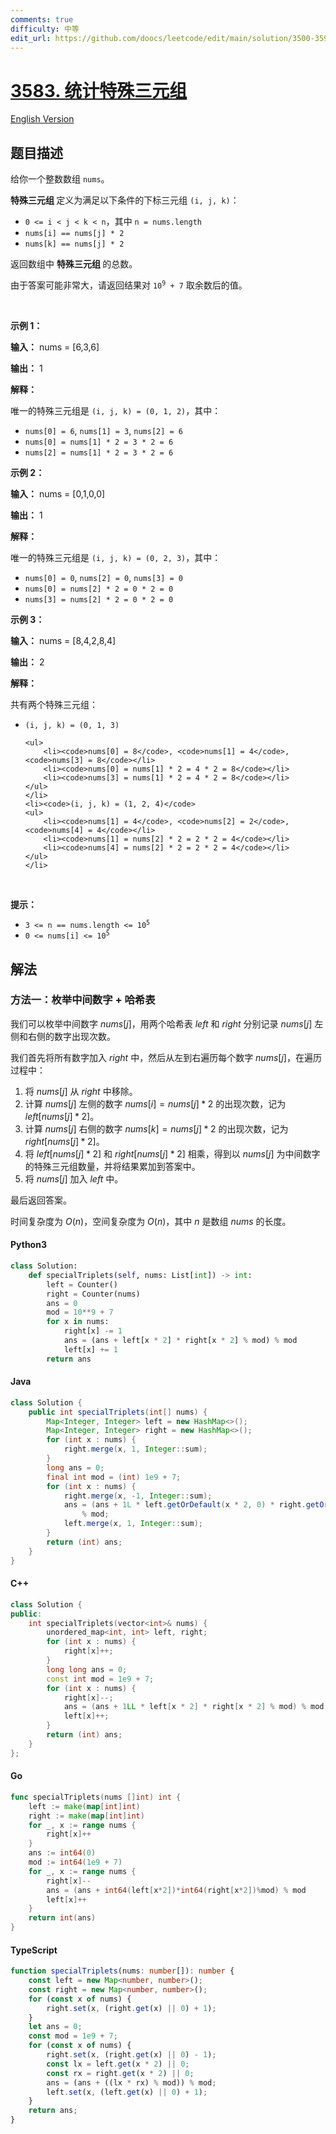 ```yaml
---
comments: true
difficulty: 中等
edit_url: https://github.com/doocs/leetcode/edit/main/solution/3500-3599/3583.Count%20Special%20Triplets/README.md
---
```


<!-- problem:start -->

# [3583. 统计特殊三元组](https://leetcode.cn/problems/count-special-triplets)

[English Version](/solution/3500-3599/3583.Count%20Special%20Triplets/README_EN.md)

## 题目描述

<!-- description:start -->

<p>给你一个整数数组 <code>nums</code>。</p>

<p><strong>特殊三元组 </strong>定义为满足以下条件的下标三元组 <code>(i, j, k)</code>：</p>

<ul>
	<li><code>0 &lt;= i &lt; j &lt; k &lt; n</code>，其中 <code>n = nums.length</code></li>
	<li><code>nums[i] == nums[j] * 2</code></li>
	<li><code>nums[k] == nums[j] * 2</code></li>
</ul>

<p>返回数组中&nbsp;<strong>特殊三元组&nbsp;</strong>的总数。</p>

<p>由于答案可能非常大，请返回结果对 <code>10<sup>9</sup> + 7</code> 取余数后的值。</p>

<p>&nbsp;</p>

<p><strong class="example">示例 1：</strong></p>

<div class="example-block">
<p><strong>输入：</strong> <span class="example-io">nums = [6,3,6]</span></p>

<p><strong>输出：</strong> <span class="example-io">1</span></p>

<p><strong>解释：</strong></p>

<p>唯一的特殊三元组是 <code>(i, j, k) = (0, 1, 2)</code>，其中：</p>

<ul>
	<li><code>nums[0] = 6</code>, <code>nums[1] = 3</code>, <code>nums[2] = 6</code></li>
	<li><code>nums[0] = nums[1] * 2 = 3 * 2 = 6</code></li>
	<li><code>nums[2] = nums[1] * 2 = 3 * 2 = 6</code></li>
</ul>
</div>

<p><strong class="example">示例 2：</strong></p>

<div class="example-block">
<p><strong>输入：</strong> <span class="example-io">nums = [0,1,0,0]</span></p>

<p><strong>输出：</strong> <span class="example-io">1</span></p>

<p><strong>解释：</strong></p>

<p>唯一的特殊三元组是 <code>(i, j, k) = (0, 2, 3)</code>，其中：</p>

<ul>
	<li><code>nums[0] = 0</code>, <code>nums[2] = 0</code>, <code>nums[3] = 0</code></li>
	<li><code>nums[0] = nums[2] * 2 = 0 * 2 = 0</code></li>
	<li><code>nums[3] = nums[2] * 2 = 0 * 2 = 0</code></li>
</ul>
</div>

<p><strong class="example">示例 3：</strong></p>

<div class="example-block">
<p><strong>输入：</strong> <span class="example-io">nums = [8,4,2,8,4]</span></p>

<p><strong>输出：</strong> <span class="example-io">2</span></p>

<p><strong>解释：</strong></p>

<p>共有两个特殊三元组：</p>

<ul>
	<li><code>(i, j, k) = (0, 1, 3)</code>

    <ul>
    	<li><code>nums[0] = 8</code>, <code>nums[1] = 4</code>, <code>nums[3] = 8</code></li>
    	<li><code>nums[0] = nums[1] * 2 = 4 * 2 = 8</code></li>
    	<li><code>nums[3] = nums[1] * 2 = 4 * 2 = 8</code></li>
    </ul>
    </li>
    <li><code>(i, j, k) = (1, 2, 4)</code>
    <ul>
    	<li><code>nums[1] = 4</code>, <code>nums[2] = 2</code>, <code>nums[4] = 4</code></li>
    	<li><code>nums[1] = nums[2] * 2 = 2 * 2 = 4</code></li>
    	<li><code>nums[4] = nums[2] * 2 = 2 * 2 = 4</code></li>
    </ul>
    </li>

</ul>
</div>

<p>&nbsp;</p>

<p><strong>提示：</strong></p>

<ul>
	<li><code>3 &lt;= n == nums.length &lt;= 10<sup>5</sup></code></li>
	<li><code>0 &lt;= nums[i] &lt;= 10<sup>5</sup></code></li>
</ul>

<!-- description:end -->

## 解法

<!-- solution:start -->

### 方法一：枚举中间数字 + 哈希表

我们可以枚举中间数字 $\textit{nums}[j]$，用两个哈希表 $\textit{left}$ 和 $\textit{right}$ 分别记录 $\textit{nums}[j]$ 左侧和右侧的数字出现次数。

我们首先将所有数字加入 $\textit{right}$ 中，然后从左到右遍历每个数字 $\textit{nums}[j]$，在遍历过程中：

1. 将 $\textit{nums}[j]$ 从 $\textit{right}$ 中移除。
2. 计算 $\textit{nums}[j]$ 左侧的数字 $\textit{nums}[i] = \textit{nums}[j] * 2$ 的出现次数，记为 $\textit{left}[\textit{nums}[j] * 2]$。
3. 计算 $\textit{nums}[j]$ 右侧的数字 $\textit{nums}[k] = \textit{nums}[j] * 2$ 的出现次数，记为 $\textit{right}[\textit{nums}[j] * 2]$。
4. 将 $\textit{left}[\textit{nums}[j] * 2]$ 和 $\textit{right}[\textit{nums}[j] * 2]$ 相乘，得到以 $\textit{nums}[j]$ 为中间数字的特殊三元组数量，并将结果累加到答案中。
5. 将 $\textit{nums}[j]$ 加入 $\textit{left}$ 中。

最后返回答案。

时间复杂度为 $O(n)$，空间复杂度为 $O(n)$，其中 $n$ 是数组 $\textit{nums}$ 的长度。

<!-- tabs:start -->

#### Python3

```python
class Solution:
    def specialTriplets(self, nums: List[int]) -> int:
        left = Counter()
        right = Counter(nums)
        ans = 0
        mod = 10**9 + 7
        for x in nums:
            right[x] -= 1
            ans = (ans + left[x * 2] * right[x * 2] % mod) % mod
            left[x] += 1
        return ans
```

#### Java

```java
class Solution {
    public int specialTriplets(int[] nums) {
        Map<Integer, Integer> left = new HashMap<>();
        Map<Integer, Integer> right = new HashMap<>();
        for (int x : nums) {
            right.merge(x, 1, Integer::sum);
        }
        long ans = 0;
        final int mod = (int) 1e9 + 7;
        for (int x : nums) {
            right.merge(x, -1, Integer::sum);
            ans = (ans + 1L * left.getOrDefault(x * 2, 0) * right.getOrDefault(x * 2, 0) % mod)
                % mod;
            left.merge(x, 1, Integer::sum);
        }
        return (int) ans;
    }
}
```

#### C++

```cpp
class Solution {
public:
    int specialTriplets(vector<int>& nums) {
        unordered_map<int, int> left, right;
        for (int x : nums) {
            right[x]++;
        }
        long long ans = 0;
        const int mod = 1e9 + 7;
        for (int x : nums) {
            right[x]--;
            ans = (ans + 1LL * left[x * 2] * right[x * 2] % mod) % mod;
            left[x]++;
        }
        return (int) ans;
    }
};
```

#### Go

```go
func specialTriplets(nums []int) int {
	left := make(map[int]int)
	right := make(map[int]int)
	for _, x := range nums {
		right[x]++
	}
	ans := int64(0)
	mod := int64(1e9 + 7)
	for _, x := range nums {
		right[x]--
		ans = (ans + int64(left[x*2])*int64(right[x*2])%mod) % mod
		left[x]++
	}
	return int(ans)
}
```

#### TypeScript

```ts
function specialTriplets(nums: number[]): number {
    const left = new Map<number, number>();
    const right = new Map<number, number>();
    for (const x of nums) {
        right.set(x, (right.get(x) || 0) + 1);
    }
    let ans = 0;
    const mod = 1e9 + 7;
    for (const x of nums) {
        right.set(x, (right.get(x) || 0) - 1);
        const lx = left.get(x * 2) || 0;
        const rx = right.get(x * 2) || 0;
        ans = (ans + ((lx * rx) % mod)) % mod;
        left.set(x, (left.get(x) || 0) + 1);
    }
    return ans;
}
```

<!-- tabs:end -->

<!-- solution:end -->

<!-- problem:end -->
